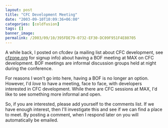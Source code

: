 ```yaml
---
layout: post
title: "CFC Development Meeting"
date: "2003-09-10T10:09:36+06:00"
categories: [coldfusion]
tags: []
banner_image: 
permalink: /2003/09/10/395FDE79-0732-EF30-DC09F951F4E80705
---
```


A while back, I posted on cfcdev (a mailing list about CFC development, see <a href="http://www.cfczone.org">cfzone.org</a> for signup info) about having a BOF meeting at MAX on CFC development. BOF meetings are informal discussion groups held at night during the conference. 

For reasons I won't go into here, having a BOF is no longer an option. However, I'd <i>love</i> to have a meeting, face to face, with developers interested in CFC development. While there are CFC sessions at MAX, I'd like to see something more informal and open.

So, if you are interested, please add yourself to the comments list. If we have enough interest, then I'll investigate this and see if we can find a place to meet. By posting a comment, when I respond later on you will automatically be emailed.